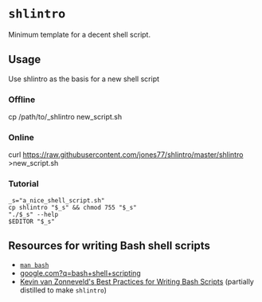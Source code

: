 # `shlintro`

Minimum template for a decent shell script.

## Usage

Use shlintro as the basis for a new shell script

### Offline

  cp /path/to/_shlintro new_script.sh

### Online

  curl https://raw.githubusercontent.com/jones77/shlintro/master/shlintro >new_script.sh

### Tutorial

    _s="a_nice_shell_script.sh"
    cp shlintro "$_s" && chmod 755 "$_s"
    "./$_s" --help
    $EDITOR "$_s"

## Resources for writing Bash shell scripts

* [`man bash`](https://tiswww.case.edu/php/chet/bash/bash.html)
* [google.com?q=bash+shell+scripting](http://google.com?q=bash+shell+scripting)
* [Kevin van Zonneveld's Best Practices for Writing Bash
  Scripts](http://kvz.io/blog/2013/11/21/bash-best-practices/) (partially
  distilled to make `shlintro`)
